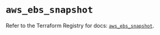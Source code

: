 # `aws_ebs_snapshot`

Refer to the Terraform Registry for docs: [`aws_ebs_snapshot`](https://registry.terraform.io/providers/hashicorp/aws/5.100.0/docs/resources/ebs_snapshot).
